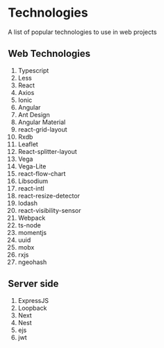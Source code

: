 # Technologies
A list of popular technologies to use in web projects

## Web Technologies

1. Typescript
2. Less
3. React
4. Axios
5. Ionic
6. Angular
7. Ant Design
8. Angular Material
9. react-grid-layout
10. Rxdb
11. Leaflet
12. React-splitter-layout
13. Vega
14. Vega-Lite
15. react-flow-chart
16. Libsodium
17. react-intl
18. react-resize-detector
19. lodash
20. react-visibility-sensor
21. Webpack
22. ts-node
23. momentjs
24. uuid
25. mobx
26. rxjs
27. ngeohash

## Server side

1. ExpressJS
2. Loopback
3. Next
4. Nest
5. ejs
6. jwt
